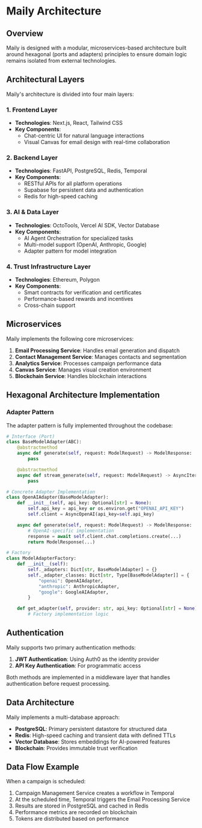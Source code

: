 # Maily Architecture

## Overview

Maily is designed with a modular, microservices-based architecture built around hexagonal (ports and adapters) principles to ensure domain logic remains isolated from external technologies.

## Architectural Layers

Maily's architecture is divided into four main layers:

### 1. Frontend Layer
- **Technologies**: Next.js, React, Tailwind CSS
- **Key Components**:
  - Chat-centric UI for natural language interactions
  - Visual Canvas for email design with real-time collaboration

### 2. Backend Layer
- **Technologies**: FastAPI, PostgreSQL, Redis, Temporal
- **Key Components**:
  - RESTful APIs for all platform operations
  - Supabase for persistent data and authentication
  - Redis for high-speed caching

### 3. AI & Data Layer
- **Technologies**: OctoTools, Vercel AI SDK, Vector Database
- **Key Components**:
  - AI Agent Orchestration for specialized tasks
  - Multi-model support (OpenAI, Anthropic, Google)
  - Adapter pattern for model integration

### 4. Trust Infrastructure Layer
- **Technologies**: Ethereum, Polygon
- **Key Components**:
  - Smart contracts for verification and certificates
  - Performance-based rewards and incentives
  - Cross-chain support

## Microservices

Maily implements the following core microservices:

1. **Email Processing Service**: Handles email generation and dispatch
2. **Contact Management Service**: Manages contacts and segmentation
3. **Analytics Service**: Processes campaign performance data
4. **Canvas Service**: Manages visual creation environment
5. **Blockchain Service**: Handles blockchain interactions

## Hexagonal Architecture Implementation

### Adapter Pattern

The adapter pattern is fully implemented throughout the codebase:

```python
# Interface (Port)
class BaseModelAdapter(ABC):
    @abstractmethod
    async def generate(self, request: ModelRequest) -> ModelResponse:
        pass

    @abstractmethod
    async def stream_generate(self, request: ModelRequest) -> AsyncIterator[ModelResponse]:
        pass
```

```python
# Concrete Adapter Implementation
class OpenAIAdapter(BaseModelAdapter):
    def __init__(self, api_key: Optional[str] = None):
        self.api_key = api_key or os.environ.get("OPENAI_API_KEY")
        self.client = AsyncOpenAI(api_key=self.api_key)

    async def generate(self, request: ModelRequest) -> ModelResponse:
        # OpenAI-specific implementation
        response = await self.client.chat.completions.create(...)
        return ModelResponse(...)
```

```python
# Factory
class ModelAdapterFactory:
    def __init__(self):
        self._adapters: Dict[str, BaseModelAdapter] = {}
        self._adapter_classes: Dict[str, Type[BaseModelAdapter]] = {
            "openai": OpenAIAdapter,
            "anthropic": AnthropicAdapter,
            "google": GoogleAIAdapter,
        }

    def get_adapter(self, provider: str, api_key: Optional[str] = None) -> BaseModelAdapter:
        # Factory implementation logic
```

## Authentication

Maily supports two primary authentication methods:

1. **JWT Authentication**: Using Auth0 as the identity provider
2. **API Key Authentication**: For programmatic access

Both methods are implemented in a middleware layer that handles authentication before request processing.

## Data Architecture

Maily implements a multi-database approach:

- **PostgreSQL**: Primary persistent datastore for structured data
- **Redis**: High-speed caching and transient data with defined TTLs
- **Vector Database**: Stores embeddings for AI-powered features
- **Blockchain**: Provides immutable trust verification

## Data Flow Example

When a campaign is scheduled:
1. Campaign Management Service creates a workflow in Temporal
2. At the scheduled time, Temporal triggers the Email Processing Service
3. Results are stored in PostgreSQL and cached in Redis
4. Performance metrics are recorded on blockchain
5. Tokens are distributed based on performance
